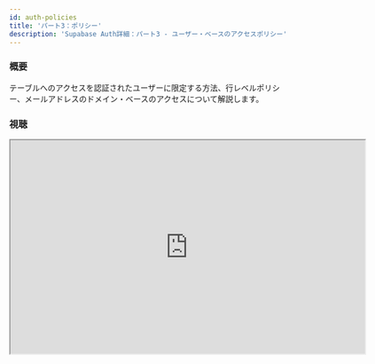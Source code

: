 ```yaml
---
id: auth-policies
title: 'パート3：ポリシー'
description: 'Supabase Auth詳細：パート3 - ユーザー・ベースのアクセスポリシー'
---
```


### 概要

テーブルへのアクセスを認証されたユーザーに限定する方法、行レベルポリシー、メールアドレスのドメイン・ベースのアクセスについて解説します。

### 視聴

<iframe className="w-full video-with-border" width="640" height="385" src="https://www.youtube-nocookie.com/embed/0LvCOlELs5U" frameBorder="1" allow="accelerometer; autoplay; clipboard-write; encrypted-media; gyroscope; picture-in-picture" allowFullScreen=""/>

### ユーザー・ベースの行レベルポリシー

JWTロールに基づいてテーブルへのアクセスを制限する方法がわかったので、これをユーザー管理と組み合わせて、ユーザーがデータベースに読み書きできるデータをより詳細に制御ができます。

ここでは、Supabaseでのユーザー・セッションの仕組みを説明し、その後、ユーザー中心のポリシーの作成に移ります。

例えば、あるユーザーが初めて私たちのサービスに登録するとしましょう。一般的には、supabase-jsで以下のようなメソッドを実行します。

```jsx
// 完全なapiリファレンスはを参照するには次のURLを参照してください。/docs/reference/javascript/auth-signup
supabase.auth.signUp({ email, password })
```

デフォルトでは、ユーザーに確認メールが送信されます。ユーザーがメール内のリンクをクリックすると、サイト（ダッシュボードのAuth → SettingsでサイトのURLを指定する必要があります。デフォルトでは、http://localhost:3000 となっています）にリダイレクトされます。クエリー・パラメーターを含む完全なURLは以下のようになります。

```
http://localhost:3000/#access_token=eyJhbGciOiJIUzI1NiIsInR5cCI6IkpXVCJ9.eyJhdWQiOiJhdXRoZW50aWNhdGVkIiwiZXhwIjoxNjE2NDI5MDY0LCJzdWIiOiI1YTQzNjVlNy03YzdkLTRlYWYtYThlZS05ZWM5NDMyOTE3Y2EiLCJlbWFpbCI6ImFudEBzdXBhYmFzZS5pbyIsImFwcF9tZXRhZGF0YSI6eyJwcm92aWRlciI6ImVtYWlsIn0sInVzZXJfbWV0YWRhdGEiOnt9LCJyb2xlIjoiYXV0aGVudGljYXRlZCJ9.4IFzn4eymqUNYYo2AHLxNRL8m08G93Qcg3_fblGqDjo&expires_in=3600&refresh_token=RuioJv2eLV05lgH5AlJwTw&token_type=bearer&type=signup
```

これを読みやすいように分割してみましょう。

```jsx
// ベースのurl - app.supabase.ioダッシュボードのAuth Settingsで設定したものになります
http://localhost:3000/

// クエリ・パラメーターで「?」の代わりに「#（フラグメント）」を使用していることに注意
// ユーザによって発行されたアクセス・トークンはJWT
#access_token=eyJhbGciOiJIUzI1NiIsInR5cCI6IkpXVCJ9.eyJhdWQiOiJhdXRoZW50aWNhdGVkIiwiZXhwIjoxNjE2NDI5MDY0LCJzdWIiOiI1YTQzNjVlNy03YzdkLTRlYWYtYThlZS05ZWM5NDMyOTE3Y2EiLCJlbWFpbCI6ImFudEBzdXBhYmFzZS5pbyIsImFwcF9tZXRhZGF0YSI6eyJwcm92aWRlciI6ImVtYWlsIn0sInVzZXJfbWV0YWRhdGEiOnt9LCJyb2xlIjoiYXV0aGVudGljYXRlZCJ9.4IFzn4eymqUNYYo2AHLxNRL8m08G93Qcg3_fblGqDjo

// デフォルトの有効期間は60分
&expires_in=3600

// 60分の期限がきれる前に新しいaccess_token取得に使用
&refresh_token=RuioJv2eLV05lgH5AlJwTw

// APIへリクエストする際のヘッダーにAuthorization: Bearerを使用
&token_type=bearer

// トークンを何によって発行されたか。サインアップ、ログイン、パスワード・リセットまたはマジック・リンクなのか。
&type=signup
```

アクセストークンを[https://jwt.io](https://jwt.io)に入れると、次のようにデコードされます。

```jsx
{
  "aud": "authenticated",
  "exp": 1616429064,
  "sub": "5a4365e7-7c7d-4eaf-a8ee-9ec9432917ca",
  "email": "ant@supabase.io",
  "app_metadata": {
    "provider": "email"
  },
  "user_metadata": {},
  "role": "authenticated"
}
```

`authenticated`ロールはSupabaseでは特別なもので、APIに認証されたユーザーであることを伝え、要求されたリソース（テーブルや行）に追加されたポリシーとJWTを比較することを伝えます。

`sub`属性情報（claim）は、デフォルトでは`auth.users`テーブル内のユーザーの一意の識別子です。そのため、通常、JWTをデータベース内の行と照合するために使用されます。
（補足として、認証APIが正しく機能させるのに`auth`スキーマに依存しています。Supabaseデータベース内で`auth`スキーマを何らかの方法で変更することは一般的に推奨されません）。

興味のある方は、SQLエディタでクエリを実行してみてください。

```sql
select * from auth.users;
```
<!-- textlint-disable ja-technical-writing/no-unmatched-pair -->
もしsupabase-jsがあなたのサイト（この場合は、http://localhost:3000）にロードされていれば、自動的にURLからアクセス・トークンを取り出し、セッションを開始します。有効なセッションがあるかどうかは、[session()](/docs/reference/javascript/auth-session)メソッドで確認できます。
<!-- textlint-enable ja-technical-writing/no-unmatched-pair -->

```jsx
console.log(supabase.auth.session())
```

`supabase.auth.signIn({ email, password})`のようなメソッドを使ってユーザーにJWTを発行できるようになったので、今度はそのユーザーに固有のリソースを取得します。では、いくつか作ってみましょう。SQLエディターで実行してみましょう。

```sql
create table my_scores (
    name text,
    score int,
    user_id uuid not null
);

ALTER TABLE my_scores ENABLE ROW LEVEL SECURITY;

insert into my_scores(name, score, user_id)
values
  ('Paul', 100, '5a4365e7-7c7d-4eaf-a8ee-9ec9432917ca'),
  ('Paul', 200, '5a4365e7-7c7d-4eaf-a8ee-9ec9432917ca'),
  ('Leto', 50,  '9ec94326-2e2d-2ea2-22e3-3a535a4365e7');

-- 実際に試してみるには、
-- auth.usersテーブルにあるUUIDを使用します
```

ここで、ポリシーを書きます。やはりSQLで書きますが、ダッシュボードのAuth → Policiesから追加可能です。

```sql
CREATE POLICY user_update_own_scores ON my_scores
    FOR ALL
    USING (auth.uid() = user_id);
```

さて、javascript/supabase-jsの環境でアクティブなセッションがあると仮定すると、次のことができます。

```jsx
supabase.from('my_scores').select('*').then(console.log)
```

とすれば、現在ログインしているユーザーのスコアのみを受け取ることができます。また、Bashを使って次のようにもできます。

```bash
curl 'https://sjvwsaokcugktsdaxxze.supabase.co/rest/v1/my_scores?select=*' \
-H "apikey: <ANON_KEY>" \
-H "Authorization: Bearer <ACCESS_TOKEN>"
```

なお、APIゲートウェイを通過するためには、`匿名キー（anon key）`、または`サービス・ロール・キー（service role key）`が必ず必要です。これは、`apikey`ヘッダーまたは`apikey`という名前のクエリパラメーターで渡すことができます。supabase-jsでは、インスタンス化したクライアントを使用した場合自動的に渡されます。

`auth.users`テーブルとの統合に最適なスキーマの構造については、ここにもいくつかの注意点があります。

ポリシーのコツを掴んだら、少し派手なことを始めましょう。例えば、私がBlizzard社で働いていて、Blizzard社のスタッフだけが人々のハイスコアを更新できるようにしたい場合、次のように書くことができます。

```sql
create or replace function auth.email() returns text as $$
  select nullif(current_setting('request.jwt.claim.email', true), '')::text;
$$ language sql;

create policy "Only Blizzard staff can update leaderboard"
  on my_scores
  for update using (
    right(auth.email(), 13) = '@blizzard.com'
  );
```

Supabaseには、`auth.email()`, `auth.uid()`, `auth.role()`という3つのヘルパー関数が組み込まれています。

PostgreSQLのポリシーに関する完全なドキュメントは次のURLを参照してください。[https://www.postgresql.org/docs/12/sql-createpolicy.html](https://www.postgresql.org/docs/12/sql-createpolicy.html)

これらのポリシーでいくらでも創造的にできます。

### リソース

- JWTデバッガー：[https://jwt.io](https://jwt.io%E2%80%8B)
- PostgeSQLポリシー：https://www.postgresql.org/docs/12/sql-createpolicy.html
- PostgREST行レベルセキュリティー：https://postgrest.org/en/v7.0.0/auth.html

### 次のステップ

- [パート1：JWT](/docs/learn/auth-deep-dive/auth-deep-dive-jwts)をみる
- [パート2：行レベルセキュリティー](/docs/learn/auth-deep-dive/auth-row-level-security)をみる
<!-- - [パート3：ポリシー](/docs/learn/auth-deep-dive/auth-policies)をみる -->
- [パート4：GoTrue](/docs/learn/auth-deep-dive/auth-gotrue)をみる
- [パート5：Google Oauth](/docs/learn/auth-deep-dive/auth-google-oauth)をみる
- Supabaseにサインアップ：[app.supabase.io](https://app.supabase.io)
